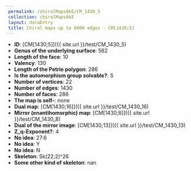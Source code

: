 ```yaml
--- 
 permalink: /chiralMaps6kE/CM_1430_5 
 collection: chiralMaps6kE
 layout: dataEntry
 title: Chiral maps up to 6000 edges - CM[1430;5]
---
```


- **ID**: [CM[1430;5]]({{ site.url }}/test/CM_1430_5)
- **Genus of the underlying surface**: 562
- **Length of the face**: 10
- **Valency**: 130
- **Length of the Petrie polygon**: 286
- **Is the automorphism group solvable?**: S
- **Number of vertices**: 22
- **Number of edges**: 1430
- **Number of faces**: 286
- **The map is self-**: none
- **Dual map**: [CM[1430;16]]({{ site.url }}/test/CM_1430_16)
- **Mirror (enantihomorphic) map**: [CM[1430;8]]({{ site.url }}/test/CM_1430_8)
- **Dual of the mirror image**: [CM[1430;13]]({{ site.url }}/test/CM_1430_13)
- **Z_q-Exponent?**: 4
- **No idea**:  27:6
- **No idea**: Y
- **No idea**: N
- **Skeleton**: Sk(22;2)^26
- **Some other kind of skeleton**: nan
